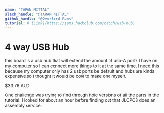 ```yaml
---
name: "TARAN MITTAL"
slack_handle: "@TARAN MITTAL"
github_handle: "@Overlord-Runt"
tutorial: # [Link](https://jams.hackclub.com/batch/usb-hub)
---
```


# 4 way USB Hub

<!-- Describe your board in 2-3 sentences. What are you making? What will it do? -->
this board is a usb hub that will extend the amount of usb-A ports I have on my computer so I can connect more things to it at the same time.
I need this because my computer only has 2 usb ports be default and hubs are kinda expensive so I thought it would be cool to make one myself.

<!-- How much is it going to cost? --> $33.76 AUD

<!-- Tell us a little bit about your design process. What were some challenges? What helped? ***Totally optional*** -->
One challenge was trying to find through hole versions of all the parts in the tutorial. I looked for about an hour before 
finding out that JLCPCB does an assembly service.
